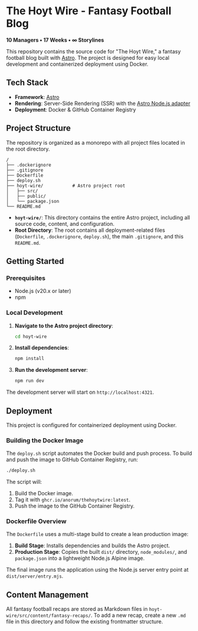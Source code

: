 # The Hoyt Wire - Fantasy Football Blog

**10 Managers • 17 Weeks • ∞ Storylines**

This repository contains the source code for "The Hoyt Wire," a fantasy football blog built with [Astro](https://astro.build/). The project is designed for easy local development and containerized deployment using Docker.

## Tech Stack

- **Framework**: [Astro](https://astro.build/)
- **Rendering**: Server-Side Rendering (SSR) with the [Astro Node.js adapter](https://docs.astro.build/en/guides/integrations-guide/node/)
- **Deployment**: Docker & GitHub Container Registry

## Project Structure

The repository is organized as a monorepo with all project files located in the root directory.

```
/
├── .dockerignore
├── .gitignore
├── Dockerfile
├── deploy.sh
├── hoyt-wire/           # Astro project root
│   ├── src/
│   ├── public/
│   └── package.json
└── README.md
```

- **`hoyt-wire/`**: This directory contains the entire Astro project, including all source code, content, and configuration.
- **Root Directory**: The root contains all deployment-related files (`Dockerfile`, `.dockerignore`, `deploy.sh`), the main `.gitignore`, and this `README.md`.

## Getting Started

### Prerequisites

- Node.js (v20.x or later)
- npm

### Local Development

1.  **Navigate to the Astro project directory**:
    ```bash
    cd hoyt-wire
    ```

2.  **Install dependencies**:
    ```bash
    npm install
    ```

3.  **Run the development server**:
    ```bash
    npm run dev
    ```

The development server will start on `http://localhost:4321`.

## Deployment

This project is configured for containerized deployment using Docker.

### Building the Docker Image

The `deploy.sh` script automates the Docker build and push process. To build and push the image to GitHub Container Registry, run:

```bash
./deploy.sh
```

The script will:
1.  Build the Docker image.
2.  Tag it with `ghcr.io/anorum/thehoytwire:latest`.
3.  Push the image to the GitHub Container Registry.

### Dockerfile Overview

The `Dockerfile` uses a multi-stage build to create a lean production image:
1.  **Build Stage**: Installs dependencies and builds the Astro project.
2.  **Production Stage**: Copies the built `dist/` directory, `node_modules/`, and `package.json` into a lightweight Node.js Alpine image.

The final image runs the application using the Node.js server entry point at `dist/server/entry.mjs`.

## Content Management

All fantasy football recaps are stored as Markdown files in `hoyt-wire/src/content/fantasy-recaps/`. To add a new recap, create a new `.md` file in this directory and follow the existing frontmatter structure.
